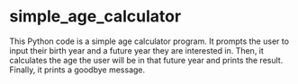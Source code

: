 # simple_age_calculator
This Python code is a simple age calculator program. 
It prompts the user to input their birth year and a future year they are interested in. 
Then, it calculates the age the user will be in that future year and prints the result. 
Finally, it prints a goodbye message.

